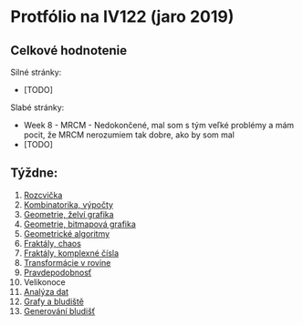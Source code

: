 # Protfólio na IV122 (jaro 2019)
## Celkové hodnotenie

Silné stránky:
* [TODO]

Slabé stránky:
* Week 8 - MRCM - Nedokončené, mal som s tým veľké problémy a mám pocit, 
že MRCM nerozumiem tak dobre, ako by som mal 
* [TODO]

## Týždne:
1. [Rozcvička](portfolio/w1.md)
2. [Kombinatorika, výpočty](portfolio/w2.md)
3. [Geometrie, želví grafika](portfolio/w3.md)
4. [Geometrie, bitmapová grafika](portfolio/w4.md)
5. [Geometrické algoritmy](portfolio/w5.md)
6. [Fraktály, chaos](portfolio/w6.md)
7. [Fraktály, komplexné čísla](portfolio/w7.md)
8. [Transformácie v rovine](portfolio/w8.md)
9. [Pravdepodobnosť](portfolio/w9.md)
10. Velikonoce
11. [Analýza dat](portfolio/w11.md)
12. [Grafy a bludiště](portfolio/w12.md)
13. [Generování bludišť](portfolio/w13.md)
